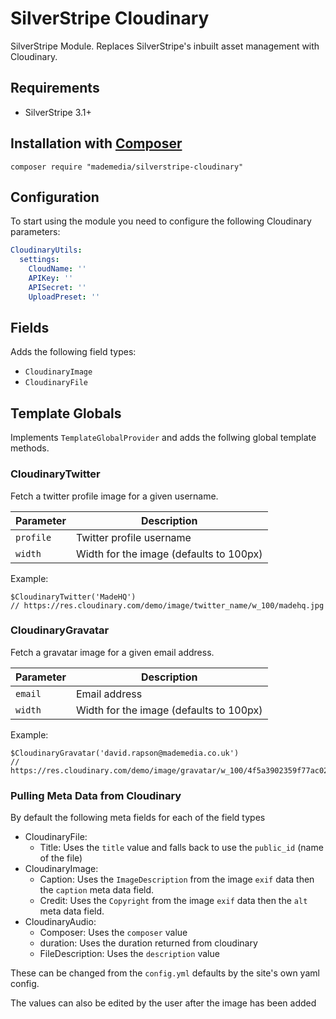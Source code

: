 # SilverStripe Cloudinary

SilverStripe Module. Replaces SilverStripe's inbuilt asset management with Cloudinary.

## Requirements

* SilverStripe 3.1+


## Installation with [Composer](https://getcomposer.org/)

```
composer require "mademedia/silverstripe-cloudinary"
```

## Configuration

To start using the module you need to configure the following Cloudinary parameters:

``` yml
CloudinaryUtils:
  settings:
    CloudName: ''
    APIKey: ''
    APISecret: ''
    UploadPreset: ''
```

## Fields

Adds the following field types:

- `CloudinaryImage`
- `CloudinaryFile`

## Template Globals

Implements `TemplateGlobalProvider` and adds the follwing global template methods.

### CloudinaryTwitter

Fetch a twitter profile image for a given username.

| Parameter | Description |
| --------- | ----------- |
| `profile` | Twitter profile username |
| `width` | Width for the image (defaults to 100px) |

Example:

```
$CloudinaryTwitter('MadeHQ')
// https://res.cloudinary.com/demo/image/twitter_name/w_100/madehq.jpg
```

### CloudinaryGravatar

Fetch a gravatar image for a given email address.

| Parameter | Description |
| --------- | ----------- |
| `email` | Email address |
| `width` | Width for the image (defaults to 100px) |

Example:

```
$CloudinaryGravatar('david.rapson@mademedia.co.uk')
// https://res.cloudinary.com/demo/image/gravatar/w_100/4f5a3902359f77ac02fce57a14fb01c6.jpg
```

### Pulling Meta Data from Cloudinary

By default the following meta fields for each of the field types

 * CloudinaryFile:
   * Title: Uses the `title` value and falls back to use the `public_id` (name of the file)
 * CloudinaryImage:
   * Caption: Uses the `ImageDescription` from the image `exif` data then the `caption` meta data field.
   * Credit: Uses the `Copyright` from the image `exif` data then the `alt` meta data field.
 * CloudinaryAudio:
   * Composer: Uses the `composer` value
   * duration: Uses the duration returned from cloudinary
   * FileDescription: Uses the `description` value

These can be changed from the `config.yml` defaults by the site's own yaml config.

The values can also be edited by the user after the image has been added
